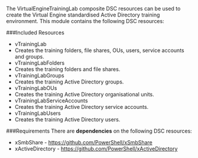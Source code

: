 The VirtualEngineTrainingLab composite DSC resources can be used to create the Virtual Engine standardised
Active Directory training environment. This module contains the following DSC resources:

###Included Resources
* vTrainingLab
 * Creates the training folders, file shares, OUs, users, service accounts and groups.
* vTrainingLabFolders
 * Creates the training folders and file shares.
* vTrainingLabGroups
 * Creates the training Active Directory groups.
* vTrainingLabOUs
 * Creates the training Active Directory organisational units.
* vTrainingLabServiceAccounts
 * Creates the training Active Directory service accounts.
* vTrainingLabUsers
 * Creates the training Active Directory users.

###Requirements
There are __dependencies__ on the following DSC resources:

* xSmbShare - https://github.com/PowerShell/xSmbShare
* xActiveDirectory - https://github.com/PowerShell/xActiveDirectory
